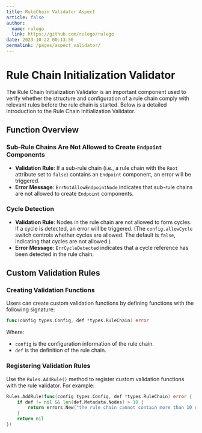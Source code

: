 ```yaml
---
title: RuleChain Validator Aspect
article: false
author: 
  name: rulego
  link: https://github.com/rulego/rulego
date: 2023-10-22 00:13:56
permalink: /pages/aspect_validator/
---
```

# Rule Chain Initialization Validator

The Rule Chain Initialization Validator is an important component used to verify whether the structure and configuration of a rule chain comply with relevant rules before the rule chain is started. Below is a detailed introduction to the Rule Chain Initialization Validator.

## Function Overview

### Sub-Rule Chains Are Not Allowed to Create `Endpoint` Components

* **Validation Rule**: If a sub-rule chain (i.e., a rule chain with the `Root` attribute set to `false`) contains an `Endpoint` component, an error will be triggered.
* **Error Message**: `ErrNotAllowEndpointNode` indicates that sub-rule chains are not allowed to create `Endpoint` components.

### Cycle Detection

* **Validation Rule**: Nodes in the rule chain are not allowed to form cycles. If a cycle is detected, an error will be triggered. (The `config.allowCycle` switch controls whether cycles are allowed. The default is `false`, indicating that cycles are not allowed.)
* **Error Message**: `ErrCycleDetected` indicates that a cycle reference has been detected in the rule chain.

## Custom Validation Rules

### Creating Validation Functions

Users can create custom validation functions by defining functions with the following signature:

```go
func(config types.Config, def *types.RuleChain) error
```

Where:
* `config` is the configuration information of the rule chain.
* `def` is the definition of the rule chain.

### Registering Validation Rules

Use the `Rules.AddRule()` method to register custom validation functions with the rule validator. For example:

```go
Rules.AddRule(func(config types.Config, def *types.RuleChain) error {
    if def != nil && len(def.Metadata.Nodes) > 10 {
        return errors.New("the rule chain cannot contain more than 10 nodes")
    }
    return nil
})
```